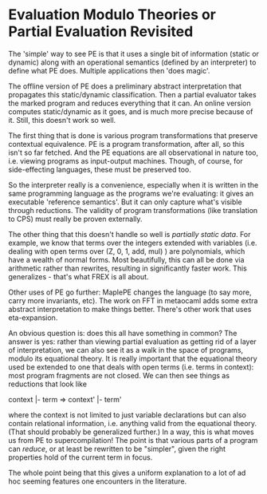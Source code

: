 # Evaluation Modulo Theories or Partial Evaluation Revisited

The 'simple' way to see PE is that it uses a single bit of information (static or dynamic) along with an operational semantics (defined by an interpreter) to define what PE does. Multiple applications then 'does magic'.

The offline version of PE does a preliminary abstract interpretation that propagates this static/dynamic classification. Then a partial evaluator takes the marked program and reduces everything that it can. An online version computes static/dynamic as it goes, and is much more precise because of it. Still, this doesn't work so well.

The first thing that is done is various program transformations that preserve contextual equivalence. PE is a program transformation, after all, so this isn't so far fetched. And the PE equations are all observational in nature too, i.e. viewing programs as input-output machines. Though, of course, for side-effecting languages, these must be preserved too.

So the interpreter really is a convenience, especially when it is written in the same programming language as the programs we're evaluating: it gives an executable 'reference semantics'. But it can only capture what's visible through reductions. The validity of program transformations (like translation to CPS) must really be proven externally.

The other thing that this doesn't handle so well is *partially static data*. For example, we know that terms over the integers extended with variables (i.e. dealing with open terms over (Z, 0, 1, add, mul) ) are polynomials, which have a wealth of normal forms. Most beautifully, this can all be done via arithmetic rather than rewrites, resulting in significantly faster work. This generalizes - that's what FREX is all about.

Other uses of PE go further: MaplePE changes the language (to say more, carry more invariants, etc). The work on FFT in metaocaml adds some extra abstract interpretation to make things better. There's other work that uses eta-expansion.

An obvious question is: does this all have something in common? The answer is yes: rather than viewing partial evaluation as getting rid of a layer of interpretation, we can also see it as a walk in the space of programs, modulo its equational theory. It is really important that the equational theory used be extended to one that deals with open terms (i.e. terms in context): most program fragments are not closed. We can then see things as reductions that look like

context |- term => context' |- term'

where the context is not limited to just variable declarations but can also contain relational information, i.e. anything valid from the equational theory. (That should probably be generalized further.) In a way, this is what moves us from PE to supercompilation! The point is that various parts of a program can *reduce*, or at least be rewritten to be "simpler", given the right properties hold of the current term in focus.

The whole point being that this gives a uniform explanation to a lot of ad hoc seeming features one encounters in the literature.
